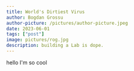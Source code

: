 ```yaml
---
title: World's Dirtiest Virus
author: Bogdan Grossu
author-picture: /pictures/author-picture.jpeg
date: 2023-06-01
tags: ["post"]
image: pictures/rog.jpg
description: building a Lab is dope.
---
```


hello I'm so cool